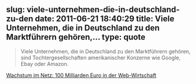 slug: viele-unternehmen-die-in-deutschland-zu-den
date: 2011-06-21 18:40:29
title: Viele Unternehmen, die in Deutschland zu den Marktführern gehören,...
type: quote
---

> Viele Unternehmen, die in Deutschland zu den Marktführern gehören, sind Tochtergesellschaften amerikanischer Konzerne wie Google, Ebay oder Amazon.

[Wachstum im Netz: 100 Milliarden Euro in der Web-Wirtschaft](http://www.faz.net/artikel/C31306/wachstum-im-netz-100-milliarden-euro-in-der-web-wirtschaft-30444260.html)
